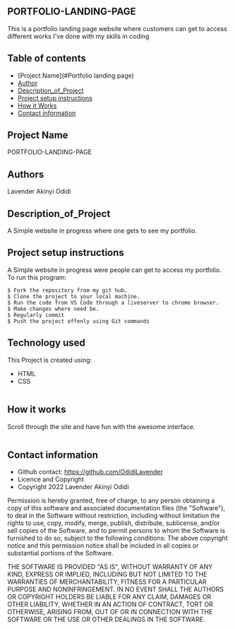 ## PORTFOLIO-LANDING-PAGE

This is a portfolio landing page website where customers can get to access different works I've done with my skills in coding
## Table of contents
* [Project Name](#Portfolio landing page)
* [Author]()
* [Description_of_Project]()
* [Project setup instructions](#technologies)
* [How it Works](#instructions)
* [Contact information](#contacts)

## Project Name
PORTFOLIO-LANDING-PAGE


## Authors
 Lavender Akinyi Odidi


## Description_of_Project
A Simple website in progress where one gets to see my portfolio.


## Project setup instructions
A Simple website in progress were people can get to access my portfolio.
To run this program:

```
$ Fork the repository from my git hub.
$ Clone the project to your local machine.
$ Run the code from VS Code through a liveserver to chrome browser.
$ Make changes where need be.
$ Regularly commit
$ Push the project offenly using Git commands

```
## Technology used
This Project is created using:
* HTML
* CSS
```
```
## How it works
Scroll through the site and have fun with the awesome interface.
```
```
## Contact information
* Github contact: <link>https://github.com/OdidiLavender</link>
* Licence and Copyright
* Copyright 2022 Lavender Akinyi Odidi

Permission is hereby granted, free of charge, to any person obtaining a copy of this software and associated documentation files (the "Software"), to deal in the Software without restriction, including without limitation the rights to use, copy, modify, merge, publish, distribute, sublicense, and/or sell copies of the Software, and to permit persons to whom the Software is furnished to do so, subject to the following conditions: The above copyright notice and this permission notice shall be included in all copies or substantial portions of the Software.

THE SOFTWARE IS PROVIDED "AS IS", WITHOUT WARRANTY OF ANY KIND, EXPRESS OR IMPLIED, INCLUDING BUT NOT LIMITED TO THE WARRANTIES OF MERCHANTABILITY, FITNESS FOR A PARTICULAR PURPOSE AND NONINFRINGEMENT. IN NO EVENT SHALL THE AUTHORS OR COPYRIGHT HOLDERS BE LIABLE FOR ANY CLAIM, DAMAGES OR OTHER LIABILITY, WHETHER IN AN ACTION OF CONTRACT, TORT OR OTHERWISE, ARISING FROM, OUT OF OR IN CONNECTION WITH THE SOFTWARE OR THE USE OR OTHER DEALINGS IN THE SOFTWARE.